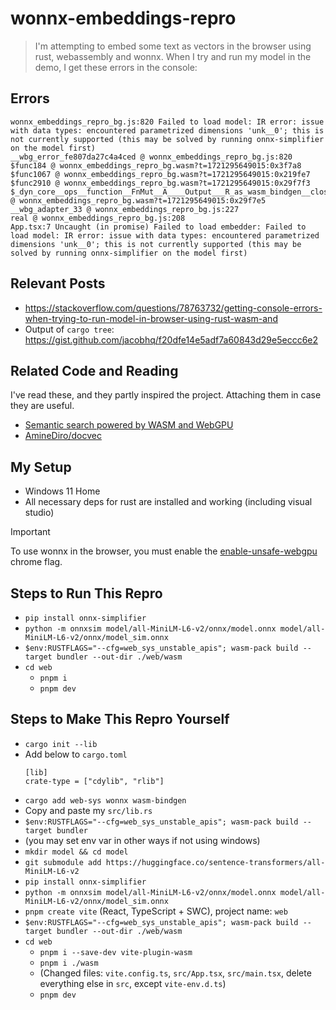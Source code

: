 # wonnx-embeddings-repro
> I'm attempting to embed some text as vectors in the browser using rust, webassembly and wonnx. When I try and run my model in the demo, I get these errors in the console:

## Errors
```
wonnx_embeddings_repro_bg.js:820 Failed to load model: IR error: issue with data types: encountered parametrized dimensions 'unk__0'; this is not currently supported (this may be solved by running onnx-simplifier on the model first)
__wbg_error_fe807da27c4a4ced @ wonnx_embeddings_repro_bg.js:820
$func184 @ wonnx_embeddings_repro_bg.wasm?t=1721295649015:0x3f7a8
$func1067 @ wonnx_embeddings_repro_bg.wasm?t=1721295649015:0x219fe7
$func2910 @ wonnx_embeddings_repro_bg.wasm?t=1721295649015:0x29f7f3
$_dyn_core__ops__function__FnMut__A____Output___R_as_wasm_bindgen__closure__WasmClosure___describe__invoke__hd5bdc993e1827b1c @ wonnx_embeddings_repro_bg.wasm?t=1721295649015:0x29f7e5
__wbg_adapter_33 @ wonnx_embeddings_repro_bg.js:227
real @ wonnx_embeddings_repro_bg.js:208
App.tsx:7 Uncaught (in promise) Failed to load embedder: Failed to load model: IR error: issue with data types: encountered parametrized dimensions 'unk__0'; this is not currently supported (this may be solved by running onnx-simplifier on the model first)
```

## Relevant Posts
- https://stackoverflow.com/questions/78763732/getting-console-errors-when-trying-to-run-model-in-browser-using-rust-wasm-and
- Output of `cargo tree`: https://gist.github.com/jacobhq/f20dfe14e5adf7a60843d29e5eccc6e2

## Related Code and Reading
I've read these, and they partly inspired the project. Attaching them in case they are useful.
- [Semantic search powered by WASM and WebGPU](https://medium.com/@aminedirhoussi1/semantic-search-powered-by-wasm-and-wgpu-492e900b8796)
- [AmineDiro/docvec](https://github.com/AmineDiro/docvec)

## My Setup
- Windows 11 Home
- All necessary deps for rust are installed and working (including visual studio)

> [!IMPORTANT]  
> To use wonnx in the browser, you must enable the [enable-unsafe-webgpu](chrome://flags/#enable-unsafe-webgpu) chrome flag.

## Steps to Run This Repro
- `pip install onnx-simplifier`
- `python -m onnxsim model/all-MiniLM-L6-v2/onnx/model.onnx model/all-MiniLM-L6-v2/onnx/model_sim.onnx`
- `$env:RUSTFLAGS="--cfg=web_sys_unstable_apis"; wasm-pack build --target bundler --out-dir ./web/wasm`
- `cd web`
  - `pnpm i`
  - `pnpm dev`

## Steps to Make This Repro Yourself
- `cargo init --lib`
- Add below to `cargo.toml`
  ```
  [lib]
  crate-type = ["cdylib", "rlib"]
  ```
- `cargo add web-sys wonnx wasm-bindgen`
- Copy and paste my `src/lib.rs`
- `$env:RUSTFLAGS="--cfg=web_sys_unstable_apis"; wasm-pack build --target bundler`
- (you may set env var in other ways if not using windows)
- `mkdir model && cd model`
- `git submodule add https://huggingface.co/sentence-transformers/all-MiniLM-L6-v2`
- `pip install onnx-simplifier`
- `python -m onnxsim model/all-MiniLM-L6-v2/onnx/model.onnx model/all-MiniLM-L6-v2/onnx/model_sim.onnx`
- `pnpm create vite` (React, TypeScript + SWC), project name: `web`
- `$env:RUSTFLAGS="--cfg=web_sys_unstable_apis"; wasm-pack build --target bundler --out-dir ./web/wasm`
- `cd web`
  - `pnpm i --save-dev vite-plugin-wasm`
  - `pnpm i ./wasm`
  - (Changed files: `vite.config.ts`, `src/App.tsx`, `src/main.tsx`, delete everything else in `src`, except `vite-env.d.ts`)
  - `pnpm dev`
